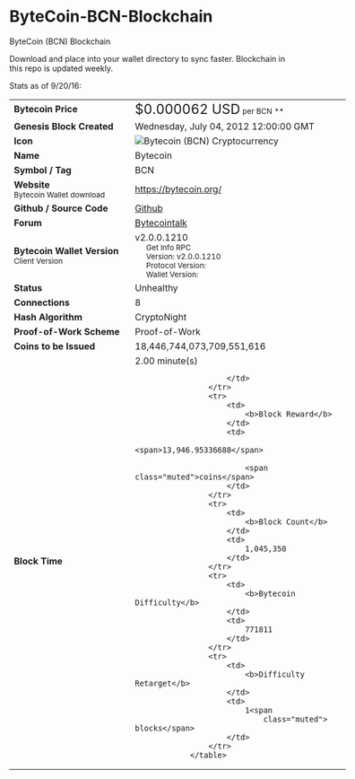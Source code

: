 # ByteCoin-BCN-Blockchain
ByteCoin (BCN) Blockchain

Download and place into your wallet directory to sync faster. Blockchain in this repo is updated weekly.


Stats as of 9/20/16:

<table class="table table-striped table-bordered" style="width: 600px;">
                    <tr>
                        <td>
                            <b>Bytecoin Price</b>
                        </td>
                        <td>
                                <span style="font-size: 18pt;">$0.000062 USD</span> <small>per BCN **</small>
                        </td>
                    </tr>
                    <tr>
                        <td>
                            <b>Genesis Block Created</b>
                        </td>
                        <td>Wednesday, July 04, 2012 12:00:00 GMT
                        </td>
                    </tr>
                    <tr>
                        <td style="width: 200px;">
                            <b>Icon</b>
                        </td>
                        <td>
                            <img src="http://www.coinwarz.com/content/images/Bytecoin.png" alt="Bytecoin (BCN) Cryptocurrency" />
                        </td>
                    </tr>
                    <tr>
                        <td>
                            <b>Name</b>
                        </td>
                        <td>Bytecoin
                        </td>
                    </tr>
                    <tr>
                        <td>
                            <b>Symbol / Tag</b>
                        </td>
                        <td>BCN
                        </td>
                    </tr>
                    <tr>
                        <td>
                            <b>Website</b><br />
                            <small>Bytecoin Wallet download <i class="icon-download"></i></small>
                        </td>
                        <td>
                                <a href="https://bytecoin.org/" target="_blank" class="link">https://bytecoin.org/</a>
                        </td>
                    </tr>
                    <tr>
                        <td>
                            <b>Github / Source Code</b>
                        </td>
                        <td>
                                <a href="https://github.com/amjuarez/bytecoin" target="_blank" class="link">Github</a>
                        </td>
                    </tr>
                    <tr>
                        <td>
                            <b>Forum</b>
                        </td>
                        <td>
                                <a href="https://bytecointalk.org/" target="_blank" class="link">Bytecointalk</a>
                        </td>
                    </tr>
                    <tr>
                        <td>
                            <b>Bytecoin Wallet Version</b><br />
                            <small>Client Version</small>
                        </td>
                        <td>v2.0.0.1210<br />
                            <div style="margin-left: 20px;">
                                <small class="muted">Get Info RPC</small><br />
                                <small class="muted">Version: </small><small>v2.0.0.1210</small><br />
                                <small class="muted">Protocol Version: </small><small></small><br />
                                <small class="muted">Wallet Version: </small><small></small><br />
                            </div>
                        </td>
                    </tr>
                    <tr>
                        <td style="width: 200px;">
                            <b>Status</b>
                        </td>
                        <td>Unhealthy
                        </td>
                    </tr>
                    <tr>
                        <td>
                            <b>Connections</b>
                        </td>
                        <td>8
                        </td>
                    </tr>
                    <tr>
                        <td>
                            <b>Hash Algorithm</b>
                        </td>
                        <td>CryptoNight
                        </td>
                    </tr>
                    <tr>
                        <td>
                            <b>Proof-of-Work Scheme</b>
                        </td>
                        <td>Proof-of-Work
                        </td>
                    </tr>
                    <tr>
                        <td>
                            <b>Coins to be Issued</b>
                        </td>
                        <td>
                                <span>18,446,744,073,709,551,616</span>
                        </td>
                    </tr>
                    <tr>
                        <td>
                            <b>Block Time</b>
                        </td>
                        <td>
                                <span>2.00 minute(s)</span> 

                        </td>
                    </tr>
                    <tr>
                        <td>
                            <b>Block Reward</b>
                        </td>
                        <td>
                                <span>13,946.95336688</span>

                            <span class="muted">coins</span>
                        </td>
                    </tr>
                    <tr>
                        <td>
                            <b>Block Count</b>
                        </td>
                        <td>
                            1,045,350
                        </td>
                    </tr>
                    <tr>
                        <td>
                            <b>Bytecoin Difficulty</b>
                        </td>
                        <td>
                            771811
                        </td>
                    </tr>
                    <tr>
                        <td>
                            <b>Difficulty Retarget</b>
                        </td>
                        <td>
                            1<span
                                class="muted"> blocks</span>
                        </td>
                    </tr>
                </table>
